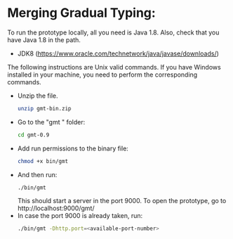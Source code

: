 
# Merging Gradual Typing:

To run the prototype locally, all you need is Java 1.8. Also, check that you have Java 1.8 in the path.

+ JDK8 (https://www.oracle.com/technetwork/java/javase/downloads/)

The following instructions are Unix valid commands. If you have Windows installed in your machine, you need to perform the corresponding commands.
- Unzip the file.
  ```sh
  unzip gmt-bin.zip
  ```
- Go to the "gmt " folder:
  ```sh
  cd gmt-0.9
  ```
- Add run permissions to the binary file:
  ```sh
  chmod +x bin/gmt
  ```
- And then run:
  ```sh
  ./bin/gmt
  ```
  This should start a server in the port 9000. To open the prototype, go to http://localhost:9000/gmt/
- In case the port 9000 is already taken, run:
  ```sh
  ./bin/gmt -Dhttp.port=<available-port-number>
  ```
